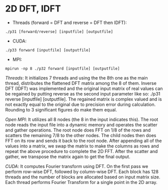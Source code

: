 # 2D DFT, IDFT
- Threads (forward = DFT and reverse = DFT then IDFT): 
```
./p31 [forward/reverse] [inputfile] [outputfile] 
```
- CUDA: 
```
./p33 forward [inputfile] [outputfile] 
```
- MPI: 
```
mpirun -np 8 ./p32 forward [inputfile] [outputfile]
```

*Threads*: It initializes 7 threads and using the the 8th one as the main thread, distributes the flattened DFT matrix among the 8 of them. Inverse DFT (IDFT) was implemented and the original input matrix of real values can be regained by putting reverse as the second input parameter like so: ./p31 reverse [inputfile] [outputfile]. The regained matrix is complex valued and is not exactly equal to the original due to precision error during calculation. Rounding to 3 significant figures do make them equal.

*Open MPI*: It utilizes all 8 nodes (the 8 in the input indicates this). The root node reads the input file into a dynamic memory and operates the scatter and gather operations. The root node does FFT on 1/8 of the rows and scatters the remaining 7/8 to the other nodes. The child nodes then does FFT on its row and sends it back to the root node. After appending all of the values into a matrix, we swap the matrix to make the columns as rows and repeat the above procedure to complete the 2D FFT. After the scatter and gather, we transpose the matrix again to get the final output.

*CUDA*: It computes Fourier transform using DFT. On the first pass we perform row-wise DFT, followed by column-wise DFT. Each block has 128 threads and the number of blocks are allocated based on input matrix size. Each thread performs Fourier Transform for a single point in the 2D array.